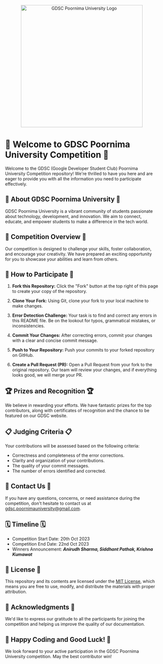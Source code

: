 <div align="center">
  <img src="https://www.iiitg.ac.in/uploads/2023/08/05/20e3b14ce6d06b96610a3e655648ec31.png" alt="GDSC Poornima University Logo" width="400">
</div>

# 🚀 Welcome to GDSC Poornima University Competition 🚀

Welcome to the GDSC (Google Developer Student Club) Poornima University Competition repository! We're thrilled to have you here and are eager to provide you with all the information you need to participate effectively.

## 🌟 About GDSC Poornima University 🌟

GDSC Poornima University is a vibrant community of students passionate about technology, development, and innovation. We aim to connect, educate, and empower students to make a difference in the tech world.

## 🎯 Competition Overview 🎯

Our competition is designed to challenge your skills, foster collaboration, and encourage your creativity. We have prepared an exciting opportunity for you to showcase your abilities and learn from others.

## 📝 How to Participate 📝

1. **Fork this Repository:** Click the "Fork" button at the top right of this page to create your copy of the repository.

2. **Clone Your Fork:** Using Git, clone your fork to your local machine to make changes.

3. **Error Detection Challenge:** Your task is to find and correct any errors in this README file. Be on the lookout for typos, grammatical mistakes, or inconsistencies.

4. **Commit Your Changes:** After correcting errors, commit your changes with a clear and concise commit message.

5. **Push to Your Repository:** Push your commits to your forked repository on GitHub.

6. **Create a Pull Request (PR):** Open a Pull Request from your fork to the original repository. Our team will review your changes, and if everything looks good, we will merge your PR.

## 🏆 Prizes and Recognition 🏆

We believe in rewarding your efforts. We have fantastic prizes for the top contributors, along with certificates of recognition and the chance to be featured on our GDSC website.

## 📋 Judging Criteria 📋

Your contributions will be assessed based on the following criteria:

- Correctness and completeness of the error corrections.
- Clarity and organization of your contributions.
- The quality of your commit messages.
- The number of errors identified and corrected.

## 📧 Contact Us 📧

If you have any questions, concerns, or need assistance during the competition, don't hesitate to contact us at [gdsc.poornimauniversity@gmail.com](mailto:gdsc.poornimauniversity@gmail.com).

## 🗓️ Timeline 🗓️

- Competition Start Date: 20th Oct 2023
- Competition End Date: 22nd Oct 2023
- Winners Announcement: ***Anirudh Sharma, Siddhant Pathak, Krishna Kumawat***

## 📜 License 📜

This repository and its contents are licensed under the [MIT License](LICENSE), which means you are free to use, modify, and distribute the materials with proper attribution.

## 🙏 Acknowledgments 🙏

We'd like to express our gratitude to all the participants for joining the competition and helping us improve the quality of our documentation.

## 🚀 Happy Coding and Good Luck! 🚀

We look forward to your active participation in the GDSC Poornima University competition. May the best contributor win!
